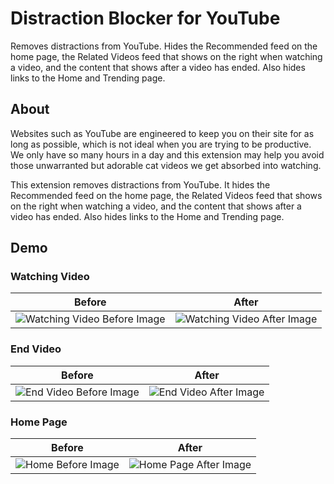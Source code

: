 # Distraction Blocker for YouTube

Removes distractions from YouTube. Hides the Recommended feed on the home page, the Related Videos feed that shows on 
the right when watching a video, and the content that shows after a video has ended. Also hides links to the Home and 
Trending page.

## About
Websites such as YouTube are engineered to keep you on their site for as long as possible, which is not ideal when you 
are trying to be productive. We only have so many hours in a day and this extension may help you avoid those unwarranted 
but adorable cat videos we get absorbed into watching.

This extension removes distractions from YouTube. It hides the Recommended feed on the home page, the Related Videos 
feed that shows on the right when watching a video, and the content that shows after a video has ended. Also hides links
to the Home and Trending page.

## Demo

### Watching Video
Before | After
------------ | -------------
![Watching Video Before Image](https://robertjeffs.github.io/blog/images/watch-video-before.jpeg) | ![Watching Video After Image](https://robertjeffs.github.io/blog/images/watch-video-after.jpeg)

### End Video 
Before | After
------------ | -------------
![End Video Before Image](https://robertjeffs.github.io/blog/images/end-video-before.jpeg) | ![End Video After Image](https://robertjeffs.github.io/blog/images/end-video-after.jpeg)

### Home Page 
Before | After
------------ | -------------
![Home Before Image](https://robertjeffs.github.io/blog/images/home-before.jpeg) | ![Home Page After Image](https://robertjeffs.github.io/blog/images/home-after.jpeg)

